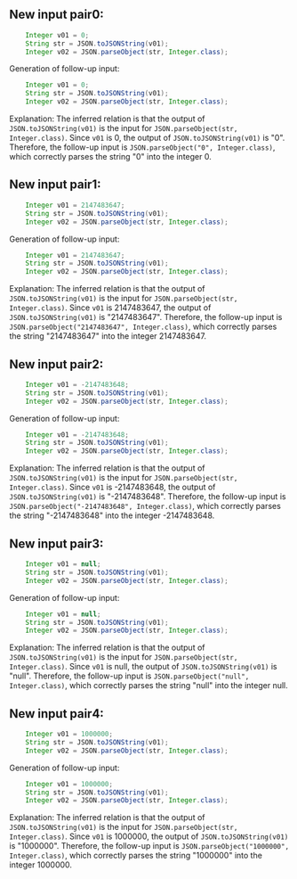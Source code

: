 ## New input pair0:
```java
    Integer v01 = 0;
    String str = JSON.toJSONString(v01);
    Integer v02 = JSON.parseObject(str, Integer.class);
```

Generation of follow-up input:
```java
    Integer v01 = 0;
    String str = JSON.toJSONString(v01);
    Integer v02 = JSON.parseObject(str, Integer.class);
```
Explanation: The inferred relation is that the output of `JSON.toJSONString(v01)` is the input for `JSON.parseObject(str, Integer.class)`. Since `v01` is 0, the output of `JSON.toJSONString(v01)` is "0". Therefore, the follow-up input is `JSON.parseObject("0", Integer.class)`, which correctly parses the string "0" into the integer 0.

## New input pair1:
```java
    Integer v01 = 2147483647;
    String str = JSON.toJSONString(v01);
    Integer v02 = JSON.parseObject(str, Integer.class);
```

Generation of follow-up input:
```java
    Integer v01 = 2147483647;
    String str = JSON.toJSONString(v01);
    Integer v02 = JSON.parseObject(str, Integer.class);
```
Explanation: The inferred relation is that the output of `JSON.toJSONString(v01)` is the input for `JSON.parseObject(str, Integer.class)`. Since `v01` is 2147483647, the output of `JSON.toJSONString(v01)` is "2147483647". Therefore, the follow-up input is `JSON.parseObject("2147483647", Integer.class)`, which correctly parses the string "2147483647" into the integer 2147483647.

## New input pair2:
```java
    Integer v01 = -2147483648;
    String str = JSON.toJSONString(v01);
    Integer v02 = JSON.parseObject(str, Integer.class);
```

Generation of follow-up input:
```java
    Integer v01 = -2147483648;
    String str = JSON.toJSONString(v01);
    Integer v02 = JSON.parseObject(str, Integer.class);
```
Explanation: The inferred relation is that the output of `JSON.toJSONString(v01)` is the input for `JSON.parseObject(str, Integer.class)`. Since `v01` is -2147483648, the output of `JSON.toJSONString(v01)` is "-2147483648". Therefore, the follow-up input is `JSON.parseObject("-2147483648", Integer.class)`, which correctly parses the string "-2147483648" into the integer -2147483648.

## New input pair3:
```java
    Integer v01 = null;
    String str = JSON.toJSONString(v01);
    Integer v02 = JSON.parseObject(str, Integer.class);
```

Generation of follow-up input:
```java
    Integer v01 = null;
    String str = JSON.toJSONString(v01);
    Integer v02 = JSON.parseObject(str, Integer.class);
```
Explanation: The inferred relation is that the output of `JSON.toJSONString(v01)` is the input for `JSON.parseObject(str, Integer.class)`. Since `v01` is null, the output of `JSON.toJSONString(v01)` is "null". Therefore, the follow-up input is `JSON.parseObject("null", Integer.class)`, which correctly parses the string "null" into the integer null.

## New input pair4:
```java
    Integer v01 = 1000000;
    String str = JSON.toJSONString(v01);
    Integer v02 = JSON.parseObject(str, Integer.class);
```

Generation of follow-up input:
```java
    Integer v01 = 1000000;
    String str = JSON.toJSONString(v01);
    Integer v02 = JSON.parseObject(str, Integer.class);
```
Explanation: The inferred relation is that the output of `JSON.toJSONString(v01)` is the input for `JSON.parseObject(str, Integer.class)`. Since `v01` is 1000000, the output of `JSON.toJSONString(v01)` is "1000000". Therefore, the follow-up input is `JSON.parseObject("1000000", Integer.class)`, which correctly parses the string "1000000" into the integer 1000000.

